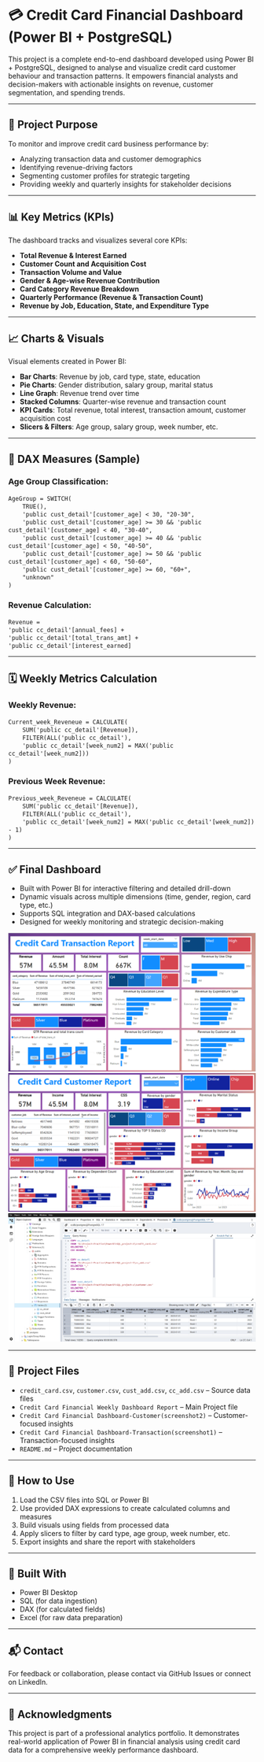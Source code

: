 # 💳 Credit Card Financial Dashboard (Power BI + PostgreSQL)

This project is a complete end-to-end dashboard developed using Power BI + PostgreSQL, designed to analyse and visualize credit card customer behaviour and transaction patterns. It empowers financial analysts and decision-makers with actionable insights on revenue, customer segmentation, and spending trends.

---

## 🎯 Project Purpose

To monitor and improve credit card business performance by:

- Analyzing transaction data and customer demographics
- Identifying revenue-driving factors
- Segmenting customer profiles for strategic targeting
- Providing weekly and quarterly insights for stakeholder decisions

---

## 📊 Key Metrics (KPIs)

The dashboard tracks and visualizes several core KPIs:

- **Total Revenue & Interest Earned**
- **Customer Count and Acquisition Cost**
- **Transaction Volume and Value**
- **Gender & Age-wise Revenue Contribution**
- **Card Category Revenue Breakdown**
- **Quarterly Performance (Revenue & Transaction Count)**
- **Revenue by Job, Education, State, and Expenditure Type**

---

## 📈 Charts & Visuals

Visual elements created in Power BI:

- **Bar Charts**: Revenue by job, card type, state, education
- **Pie Charts**: Gender distribution, salary group, marital status
- **Line Graph**: Revenue trend over time
- **Stacked Columns**: Quarter-wise revenue and transaction count
- **KPI Cards**: Total revenue, total interest, transaction amount, customer acquisition cost
- **Slicers & Filters**: Age group, salary group, week number, etc.

---

## 🔁 DAX Measures (Sample)

### Age Group Classification:
```dax
AgeGroup = SWITCH(
    TRUE(),
    'public cust_detail'[customer_age] < 30, "20-30",
    'public cust_detail'[customer_age] >= 30 && 'public cust_detail'[customer_age] < 40, "30-40",
    'public cust_detail'[customer_age] >= 40 && 'public cust_detail'[customer_age] < 50, "40-50",
    'public cust_detail'[customer_age] >= 50 && 'public cust_detail'[customer_age] < 60, "50-60",
    'public cust_detail'[customer_age] >= 60, "60+",
    "unknown"
)
```

### Revenue Calculation:
```dax
Revenue = 
'public cc_detail'[annual_fees] +
'public cc_detail'[total_trans_amt] +
'public cc_detail'[interest_earned]
```

---

## 🗓️ Weekly Metrics Calculation

### Weekly Revenue:
```dax
Current_week_Reveneue = CALCULATE(
    SUM('public cc_detail'[Revenue]),
    FILTER(ALL('public cc_detail'), 
    'public cc_detail'[week_num2] = MAX('public cc_detail'[week_num2]))
)
```

### Previous Week Revenue:
```dax
Previous_week_Reveneue = CALCULATE(
    SUM('public cc_detail'[Revenue]),
    FILTER(ALL('public cc_detail'), 
    'public cc_detail'[week_num2] = MAX('public cc_detail'[week_num2]) - 1)
)
```

---

## ✅ Final Dashboard

- Built with Power BI for interactive filtering and detailed drill-down
- Dynamic visuals across multiple dimensions (time, gender, region, card type, etc.)
- Supports SQL integration and DAX-based calculations
- Designed for weekly monitoring and strategic decision-making

![Credit Card Transaction Dashboard](Project_Files/screenshot1.png)
![Credit Card Customer Dashboard](Project_Files/screenshot2.png)
![PostgreSQL Database Overview](Project_Files/screenshot3.png)

---

## 📁 Project Files

- `credit_card.csv`, `customer.csv`, `cust_add.csv`, `cc_add.csv` – Source data files
- `Credit Card Financial Weekly Dashboard Report` – Main Project file
- `Credit Card Financial Dashboard-Customer(screenshot2)` – Customer-focused insights
- `Credit Card Financial Dashboard-Transaction(screenshot1)` – Transaction-focused insights
- `README.md` – Project documentation

---

## 🚀 How to Use

1. Load the CSV files into SQL or Power BI
2. Use provided DAX expressions to create calculated columns and measures
3. Build visuals using fields from processed data
4. Apply slicers to filter by card type, age group, week number, etc.
5. Export insights and share the report with stakeholders

---

## 🧰 Built With

- Power BI Desktop
- SQL (for data ingestion)
- DAX (for calculated fields)
- Excel (for raw data preparation)

---

## 📬 Contact

For feedback or collaboration, please contact via GitHub Issues or connect on LinkedIn.

---

## 🏁 Acknowledgments

This project is part of a professional analytics portfolio. It demonstrates real-world application of Power BI in financial analysis using credit card data for a comprehensive weekly performance dashboard.
